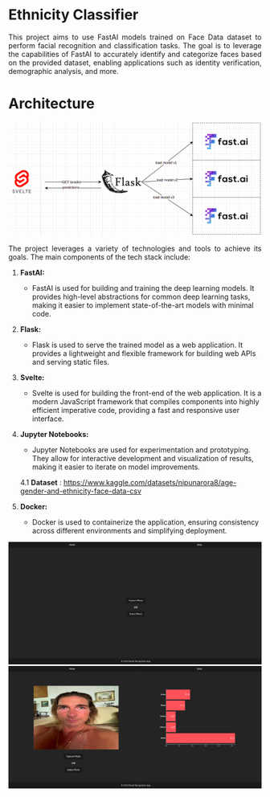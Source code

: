 # Ethnicity Classifier

<p align="justify">
This project aims to use FastAI models trained on Face Data dataset to perform facial recognition and classification tasks. The goal is to leverage the capabilities of FastAI to accurately identify and categorize faces based on the provided dataset, enabling applications such as identity verification, demographic analysis, and more.
</p>

# Architecture

![](/img/3.png)

<p align="justify">
The project leverages a variety of technologies and tools to achieve its goals. The main components of the tech stack include:

1. **FastAI:**
   - FastAI is used for building and training the deep learning models. It provides high-level abstractions for common deep learning tasks, making it easier to implement state-of-the-art models with minimal code.

2. **Flask:**
   - Flask is used to serve the trained model as a web application. It provides a lightweight and flexible framework for building web APIs and serving static files.

3. **Svelte:**
   - Svelte is used for building the front-end of the web application. It is a modern JavaScript framework that compiles components into highly efficient imperative code, providing a fast and responsive user interface.

4. **Jupyter Notebooks:**
   - Jupyter Notebooks are used for experimentation and prototyping. They allow for interactive development and visualization of results, making it easier to iterate on model improvements.
  
   4.1 **Dataset** : https://www.kaggle.com/datasets/nipunarora8/age-gender-and-ethnicity-face-data-csv

1. **Docker:**
   - Docker is used to containerize the application, ensuring consistency across different environments and simplifying deployment.

</p>

![alt text](/img/2.png)
![alt text](/img/1.png)